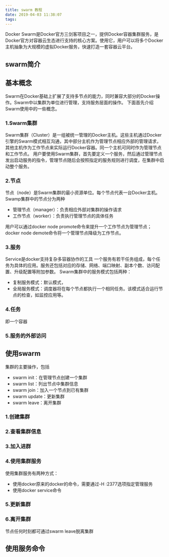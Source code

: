 ```yaml
---
title: swarm 教程
date: 2019-04-03 11:38:07
tags: 
---
```

Docker Swarm是Docker官方三剑客项目之一，提供Docker容器集群服务，是Docker官方对容器云生态进行支持的核心方案。使用它，用户可以将多个Docker主机抽象为大规模的虚拟Docker服务，快速打造一套容器云平台。
<!-- more -->
## swarm简介
## 基本概念
Swarm在Docker基础上扩展了支持多节点的能力，同时兼容大部分的Docker操作。Swarm中以集群为单位进行管理，支持服务层面的操作。
下面首先介绍Swarm使用中的一些概念。
### 1.Swarm集群
Swarm集群（Cluster）是一组被统一管理的Docker主机。这些主机通过Docker引擎的Swarm模式相互沟通，其中部分主机作为管理节点相应外部的管理请求，其他主机作为工作节点来实际运行Docker容器。同一个主机可同时作为管理节点和工作节点。
用户要使用Swarm集群，首先要定义一个服务，然后通过管理节点发出启动服务的指令，管理节点随后会按照指定的服务规则进行调度，在集群中启动整个服务。
### 2.节点
节点（node）是Swarm集群的最小资源单位。每个节点代表一台Docker主机。
Swamp集群中的节点分为两种
* 管理节点（manager）：负责相应外部对集群的操作请求
* 工作节点（worker）：负责执行管理节点的具体任务

用户可以通过docker node promote命令来提升一个工作节点为管理节点；docker node demote命令将一个管理节点降级为工作节点。
### 3.服务
Service是docker支持复杂多容器协作的工具
一个服务有若干任务组成，每个任务为具体的应用。服务还包括对应的存储、网络、端口映射、副本个数、访问配置、升级配置等附加参数。
Swarm集群中的服务模式包括两种：
* 复制服务模式：默认模式，
* 全局服务模式：调度器将在每个节点都执行一个相同任务。该模式适合运行节点的检查，如监控应用等。

### 4.任务
即一个容器
### 5.服务的外部访问
## 使用swarm
集群的主要操作，包括
* swarm init：在管理节点创建一个集群
* swarm list：列出节点中集群信息
* swarm join：加入一个节点到已有集群
* swarm update：更新集群
* swarm leave：离开集群

### 1.创建集群
### 2.查看集群信息
### 3.加入进群
### 4.使用集群服务
使用集群服务有两种方式：
* 使用docker原来的docker的命令，需要通过-H <manager>:2377选项指定管理服务
* 使用docker service命令

### 5.更新集群
### 6.离开集群
节点任何时刻都可通过swarm leave脱离集群
## 使用服务命令
